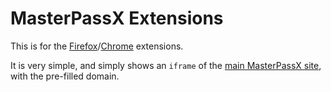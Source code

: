 # MasterPassX Extensions

This is for the [Firefox](https://addons.mozilla.org/en-US/firefox/addon/masterpassx/)/[Chrome](https://chrome.google.com/webstore/detail/masterpassx/acocljodaoecblhjggkadfhnbjcfgbbb) extensions.

It is very simple, and simply shows an `iframe` of the [main MasterPassX site](https://masterpassx.org), with the pre-filled domain.